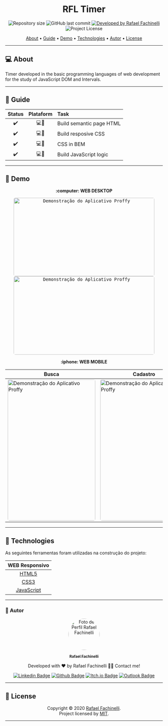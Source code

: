 <div align="center">
  
# RFL Timer

</div>

<p align="center"> 
  <img alt="Repository size" src="https://img.shields.io/github/repo-size/rafaelfachinelli/proffy-omnistack?style=for-the-badge">
  <img alt="GitHub last commit" src="https://img.shields.io/github/last-commit/rafaelfachinelli/proffy-omnistack?style=for-the-badge">
  <a href="https://github.com/rafaelfachinelli">
    <img alt="Developed by Rafael Fachinelli" src="https://img.shields.io/badge/developer-Rafael Fachinelli-%237519C1?style=for-the-badge">
  </a>
  <img alt="Project License" src="https://img.shields.io/github/license/rafaelfachinelli/Proffy?style=for-the-badge"/>
<p>

<p align="center">
 <a href="#computer-about">About</a> •
 <a href="#memo-guide">Guide</a> •
 <a href="#movie_camera-demo">Demo</a> •
 <a href="#hammer-technologies">Technologies</a> •
 <a href="#boy-autor">Autor</a> •
 <a href="#page_facing_up-license">License</a>
</p>

---
## :computer: About

Timer developed in the basic programming languages of web development for the study of JavaScript DOM and Intervals.

---
## :memo: **Guide**

<div align="center">

|Status|Plataform|Task|
|:---:|:---:|:---|
|:heavy_check_mark:|:computer::iphone:|Build semantic page HTML|
|:heavy_check_mark:|:computer::iphone:|Build resposive CSS|
|:heavy_check_mark:|:computer::iphone:|CSS in BEM|
|:heavy_check_mark:|:computer::iphone:|Build JavaScript logic|

</div>

---
## :movie_camera: **Demo**

<p align="center"><b> :computer: WEB DESKTOP </b></p>

<p align="center"><kbd><img width="450" style="border-radius: 5px" height="250" alt="Demonstração do Aplicativo Proffy" src="./.github/demo-desk-study.gif"></kbd> <kbd><img width="450" style="border-radius: 5px" height="250" alt="Demonstração do Aplicativo Proffy" src="./.github/demo-desk-give-classes.gif"></kbd></p>

<p align="center"><b> :iphone: WEB MOBILE </b></p>

<div align="center">

Busca | Cadastro 
---|---
<img width="280" style="border-radius: 5px" height="450" alt="Demonstração do Aplicativo Proffy" src="./.github/demo-mobile-study.gif"> | <img width="280" style="border-radius: 5px" height="450" alt="Demonstração do Aplicativo Proffy" src="./.github/demo-mobile-give-classes.gif"> |

</div>

---
## :hammer: **Technologies**

As seguintes ferramentas foram utilizadas na construção do projeto:

<div align="center">

|WEB Responsivo|
|:---:|
|[HTML5](https://developer.mozilla.org/pt-BR/docs/Web/HTML/HTML5)|
|[CSS3](https://developer.mozilla.org/pt-BR/docs/Archive/CSS3)|
|[JavaScript](https://www.ecma-international.org/publications/standards/Ecma-262.htm)|

</div>

---
### :boy: **Autor**

<div align="center">

<a href="https://github.com/rafaelfachinelli">
 <img style="border-radius: 100%;" src="https://avatars3.githubusercontent.com/u/19878139?s=460&u=278a6f44f49af3c8edb13a811f7654dfe6e89341&v=4" width="100px;" alt="Foto de Perfil Rafael Fachinelli"/>
 <p><sub><b>Rafael Fachinelli</b></sub></p></a>


Developed with ❤️ by Rafael Fachinelli 👋🏽 Contact me!

[![Linkedin Badge](https://img.shields.io/badge/-Rafael_Fachinelli-blue?style=flat-square&logo=Linkedin&logoColor=white&link=https://www.linkedin.com/in/rafaelfachinelli/)](https://www.linkedin.com/in/rafaelfachinelli/)
[![Github Badge](https://img.shields.io/badge/-rafaelfachinelli-000?style=flat-square&logo=Github&logoColor=white&link=https://github.com/rafaelfachinelli)](https://github.com/rafaelfachinelli)
[![Itch.io Badge](https://img.shields.io/badge/-rafaelfachinelli-FA5C5C?style=flat-square&logo=itch.io&logoColor=white&link=https://rafael-fachinelli.itch.io/)](https://rafael-fachinelli.itch.io/)
[![Outlook Badge](https://img.shields.io/badge/-rafael.fachinelli@fatec.sp.gov.br-0078d4?style=flat-square&logo=microsoft-outlook&logoColor=white&link=mailto:rafael.fachinelli@fatec.sp.gov.br)](mailto:rafael.fachinelli@fatec.sp.gov.br)

</div>

---
## :page_facing_up: **License**

<div align="center">

Copyright © 2020 [Rafael Fachinelli](https://github.com/rafaelfachinelli).<br />
Project licensed by [MIT](./LICENSE).

</div>


---
